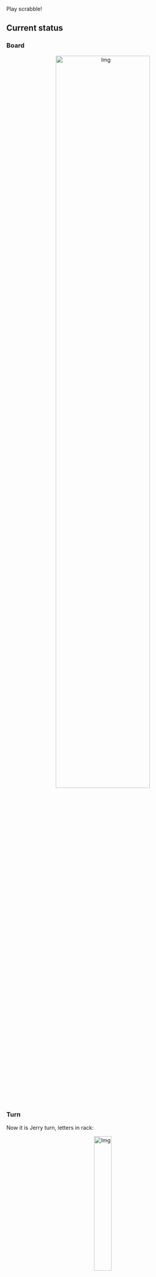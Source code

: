 
Play scrabble!
## Current status
### Board
<p align="center">
<img src="https://raw.githubusercontent.com/radosz99/radosz99/main/board.png" width=70% alt="Img"/>
    </p>
    
### Turn
Now it is Jerry turn, letters in rack:
<p align="center">
<img src="https://raw.githubusercontent.com/radosz99/radosz99/main/rack.png" width=30% alt="Img"/>
</p>

### Game score
| Id | Player name | Points |
  | - | - | - |  
|0 | Tom | 313
|1 | Jerry | 227
## Make the move
Make the move and insert the letters by creating an [issue](https://github.com/radosz99/radosz99/issues/new?title=scrabble%7Cmove%7C7%3AA%3ARIDE&body=Just+push+%27Submit+new+issue%27+or+update+with+your+move.) according to the rules or...

## Possibly best moves  
Are you sure? :smiling_imp: :smiling_imp: :smiling_imp:
<details>
  <summary>Spoiler warning!</summary>
  
  | Id | Move | Issue link | Points |
  | - | - | - | - |  
|1| C:0:tumidly | [scrabble&#124;move&#124;C:0:tumidly](https://github.com/radosz99/radosz99/issues/new?title=scrabble%7Cmove%7CC%3A0%3Atumidly&body=Just+push+%27Submit+new+issue%27+or+update+with+your+move.) | 34 
|2| C:0:trimly | [scrabble&#124;move&#124;C:0:trimly](https://github.com/radosz99/radosz99/issues/new?title=scrabble%7Cmove%7CC%3A0%3Atrimly&body=Just+push+%27Submit+new+issue%27+or+update+with+your+move.) | 22 
|3| C:0:truly | [scrabble&#124;move&#124;C:0:truly](https://github.com/radosz99/radosz99/issues/new?title=scrabble%7Cmove%7CC%3A0%3Atruly&body=Just+push+%27Submit+new+issue%27+or+update+with+your+move.) | 16 
|4| C:0:tumid | [scrabble&#124;move&#124;C:0:tumid](https://github.com/radosz99/radosz99/issues/new?title=scrabble%7Cmove%7CC%3A0%3Atumid&body=Just+push+%27Submit+new+issue%27+or+update+with+your+move.) | 16 
|5| D:0:odyl | [scrabble&#124;move&#124;D:0:odyl](https://github.com/radosz99/radosz99/issues/new?title=scrabble%7Cmove%7CD%3A0%3Aodyl&body=Just+push+%27Submit+new+issue%27+or+update+with+your+move.) | 16 
|6| C:0:tidy | [scrabble&#124;move&#124;C:0:tidy](https://github.com/radosz99/radosz99/issues/new?title=scrabble%7Cmove%7CC%3A0%3Atidy&body=Just+push+%27Submit+new+issue%27+or+update+with+your+move.) | 16 
|7| D:0:oldy | [scrabble&#124;move&#124;D:0:oldy](https://github.com/radosz99/radosz99/issues/new?title=scrabble%7Cmove%7CD%3A0%3Aoldy&body=Just+push+%27Submit+new+issue%27+or+update+with+your+move.) | 16 
|8| D:0:odium | [scrabble&#124;move&#124;D:0:odium](https://github.com/radosz99/radosz99/issues/new?title=scrabble%7Cmove%7CD%3A0%3Aodium&body=Just+push+%27Submit+new+issue%27+or+update+with+your+move.) | 16 
|9| 2:G:moy | [scrabble&#124;move&#124;2:G:moy](https://github.com/radosz99/radosz99/issues/new?title=scrabble%7Cmove%7C2%3AG%3Amoy&body=Just+push+%27Submit+new+issue%27+or+update+with+your+move.) | 15 
|10| 9:B:yid | [scrabble&#124;move&#124;9:B:yid](https://github.com/radosz99/radosz99/issues/new?title=scrabble%7Cmove%7C9%3AB%3Ayid&body=Just+push+%27Submit+new+issue%27+or+update+with+your+move.) | 15 
</details>
    
## Latest moves

| Id | Type | Move / Letters to replace | Created words / New letters | Date | Points | Player | Who |
| - | - | - | - | - | - | - | - |
|14| INSERT | 0:C:toeing | ['TOEING'] | 11/29/2022, 23:34:51 | 8 | Tom | [radosz99](github.com/radosz99) |
|13| INSERT | 9:F:qis | ['QIS'] | 11/29/2022, 23:33:30 | 32 | Jerry | [radosz99](github.com/radosz99) |
|12| INSERT | C:8:biped | ['BIPED'] | 11/29/2022, 17:22:51 | 13 | Tom | [radosz99](github.com/radosz99) |
|11| INSERT | 13:H:eejit | ['EEJIT'] | 11/29/2022, 12:06:32 | 28 | Jerry | [radosz99](github.com/radosz99) |
|10| INSERT | 1:J:knowe | ['KNOWE'] | 11/29/2022, 09:52:29 | 44 | Tom | [radosz99](github.com/radosz99) |
|9| INSERT | 14:A:valise | ['VALISE'] | 11/29/2022, 09:50:00 | 30 | Jerry | [radosz99](github.com/radosz99) |
|8| INSERT | E:10:wifes | ['WIFES'] | 11/29/2022, 09:49:20 | 22 | Tom | [radosz99](github.com/radosz99) |
|7| INSERT | 12:C:deffer | ['DEFFER'] | 11/28/2022, 22:05:30 | 28 | Jerry | [radosz99](github.com/radosz99) |
|6| INSERT | H:7:gastered | ['GASTERED'] | 11/28/2022, 22:01:38 | 83 | Tom | [radosz99](github.com/radosz99) |
|5| INSERT | H:0:gloze | ['GLOZE'] | 11/28/2022, 21:59:50 | 75 | Jerry | [radosz99](github.com/radosz99) |
|4| INSERT | M:1:waxy | ['WAXY'] | 11/28/2022, 21:54:07 | 34 | Tom | [radosz99](github.com/radosz99) |
|3| INSERT | 4:H:entity | ['ENTITY'] | 11/28/2022, 21:51:28 | 18 | Jerry | [radosz99](github.com/radosz99) |
|2| INSERT | J:4:thalamus | ['THALAMUS'] | 11/28/2022, 20:55:33 | 77 | Tom | [radosz99](github.com/radosz99) |
|1| INSERT | L:7:honor | ['HONOR'] | 11/28/2022, 20:50:36 | 16 | Jerry | [radosz99](github.com/radosz99) |
|0| INSERT | 7:H:gulphs | ['GULPHS'] | 11/28/2022, 20:48:01 | 32 | Tom | [radosz99](github.com/radosz99) |